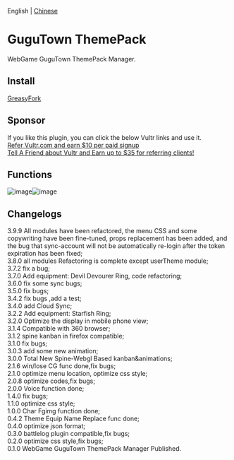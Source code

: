 English | [Chinese](README_zh.md)  
# GuguTown ThemePack
WebGame GuguTown ThemePack Manager.   

## Install  
[GreasyFork](https://greasyfork.org/scripts/450204)  

## Sponsor    
If you like this plugin, you can click the below Vultr links and use it.   
[Refer Vultr.com and earn $10 per paid signup](https://www.vultr.com/?ref=7365869)  
[Tell A Friend about Vultr and Earn up to $35 for referring clients!](https://www.vultr.com/?ref=9023177-8H)  

## Functions

![image](https://user-images.githubusercontent.com/35645329/188587101-412da1d5-847f-487d-8432-b47612ec6083.png)![image](https://user-images.githubusercontent.com/35645329/188587287-845ee909-c236-4b7a-9331-15e63a15160d.png)

## Changelogs
3.9.9 All modules have been refactored, the menu CSS and some copywriting have been fine-tuned, props replacement has been added, and the bug that sync-account will not be automatically re-login after the token expiration has been fixed;   
3.8.0 all modules Refactoring is complete except userTheme module;   
3.7.2 fix a bug;   
3.7.0 Add equipment: Devil Devourer Ring, code refactoring;   
3.6.0 fix some sync bugs;   
3.5.0 fix bugs;   
3.4.2 fix bugs ,add a test;   
3.4.0 add Cloud Sync;   
3.2.2 Add equipment: Starfish Ring;   
3.2.0 Optimize the display in mobile phone view;   
3.1.4 Compatible with 360 browser;   
3.1.2 spine kanban in firefox compatible;   
3.1.0 fix bugs;     
3.0.3 add some new animation;       
3.0.0 Total New Spine-Webgl Based kanban&animations;   
2.1.6 win/lose CG func done,fix bugs;   
2.1.0 optimize menu location, optimize css style;   
2.0.8 optimize codes,fix bugs;   
2.0.0 Voice function done;   
1.4.0 fix bugs;   
1.1.0 optimize css style;    
1.0.0 Char Fgimg function done;   
0.4.2 Theme Equip Name Replace func done;   
0.4.0 optimize json format;   
0.3.0 battlelog plugin compatible,fix bugs;     
0.2.0 optimize css style,fix bugs;   
0.1.0 WebGame GuguTown ThemePack Manager Published.

